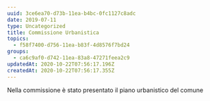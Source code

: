 ```yaml
---
uuid: 3ce6ea70-d73b-11ea-b4bc-0fc1127c8adc
date: 2019-07-11
type: Uncategorized
title: Commissione Urbanistica
topics:
  - f58f7400-d756-11ea-b83f-4d8576f7bd24
groups:
  - ca6c9af0-d742-11ea-83a8-47271feea2c9
updatedAt: 2020-10-22T07:56:17.196Z
createdAt: 2020-10-22T07:56:17.355Z
---
```


Nella commissione è stato presentato il piano urbanistico del comune
